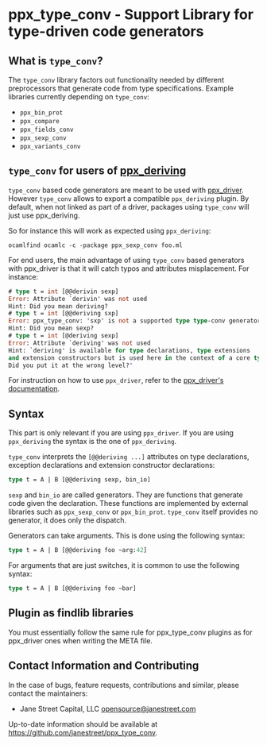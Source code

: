 ppx_type_conv - Support Library for type-driven code generators
===============================================================

What is `type_conv`?
--------------------

The `type_conv` library factors out functionality needed by different
preprocessors that generate code from type specifications.  Example
libraries currently depending on `type_conv`:

  * `ppx_bin_prot`
  * `ppx_compare`
  * `ppx_fields_conv`
  * `ppx_sexp_conv`
  * `ppx_variants_conv`

`type_conv` for users of [ppx_deriving](https://github.com/whitequark/ppx_deriving)
-----------------------------------------------------------------------------------

`type_conv` based code generators are meant to be used with
[ppx_driver](https://github.com/janestreet/ppx_driver). However
`type_conv` allows to export a compatible `ppx_deriving` plugin.
By default, when not linked as part of a driver, packages using
`type_conv` will just use ppx_deriving.

So for instance this will work as expected using `ppx_deriving`:

    ocamlfind ocamlc -c -package ppx_sexp_conv foo.ml

For end users, the main advantage of using `type_conv` based
generators with ppx_driver is that it will catch typos and attributes
misplacement. For instance:

```ocaml
# type t = int [@@derivin sexp]
Error: Attribute `derivin' was not used
Hint: Did you mean deriving?
# type t = int [@@deriving sxp]
Error: ppx_type_conv: 'sxp' is not a supported type type-conv generator
Hint: Did you mean sexp?
# type t = int [@deriving sexp]
Error: Attribute `deriving' was not used
Hint: `deriving' is available for type declarations, type extensions
and extension constructors but is used here in the context of a core type.
Did you put it at the wrong level?"
```

For instruction on how to use `ppx_driver`, refer to the
[ppx\_driver's documentation](https://github.com/janestreet/ppx_driver).

Syntax
------

This part is only relevant if you are using `ppx_driver`. If you are
using `ppx_deriving` the syntax is the one of `ppx_deriving`.

`type_conv` interprets the `[@@deriving ...]` attributes on type
declarations, exception declarations and extension constructor
declarations:

```ocaml
type t = A | B [@@deriving sexp, bin_io]
```

`sexp` and `bin_io` are called generators. They are functions that
generate code given the declaration. These functions are implemented
by external libraries such as `ppx_sexp_conv` or
`ppx_bin_prot`. `type_conv` itself provides no generator, it does only
the dispatch.

Generators can take arguments. This is done using the following syntax:

```ocaml
type t = A | B [@@deriving foo ~arg:42]
```

For arguments that are just switches, it is common to use the
following syntax:

```ocaml
type t = A | B [@@deriving foo ~bar]
```

Plugin as findlib libraries
---------------------------

You must essentially follow the same rule for ppx\_type\_conv plugins
as for ppx\_driver ones when writing the META file.

Contact Information and Contributing
------------------------------------

In the case of bugs, feature requests, contributions and similar, please
contact the maintainers:

  * Jane Street Capital, LLC <opensource@janestreet.com>

Up-to-date information should be available at <https://github.com/janestreet/ppx_type_conv>.
